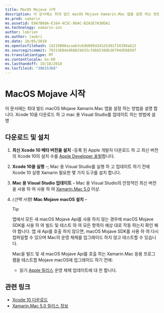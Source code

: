 ```yaml
---
title: MacOS Mojave 시작
description: 이 문서에는 최대 빌드 macOS Mojave Xamarin.Mac 앱을 설정 하는 방법을 설명 합니다. Xcode 10을 다운로드 하 고 mac 용 Visual Studio를 업데이트 하는 방법에 설명
ms.prod: xamarin
ms.assetid: E9A7B68A-E164-4C5C-86AC-B2A3E7A30DA1
ms.technology: xamarin-ios
author: lobrien
ms.author: laobri
ms.date: 10/05/2018
ms.openlocfilehash: 1d219808acaab3c6db089d341d1d91f34398a622
ms.sourcegitcommit: 79313604ed68829435cfdbb530db36794d50858f
ms.translationtype: MT
ms.contentlocale: ko-KR
ms.lasthandoff: 10/18/2018
ms.locfileid: "39615368"
---
```

# <a name="get-started-with-macos-mojave"></a>MacOS Mojave 시작

이 문서에는 최대 빌드 macOS Mojave Xamarin.Mac 앱을 설정 하는 방법을 설명 합니다. Xcode 10을 다운로드 하 고 mac 용 Visual Studio를 업데이트 하는 방법에 설명

## <a name="download-and-install"></a>다운로드 및 설치

1. **최신 Xcode 10 베타 버전을 설치** -등록 된 Apple 개발자 다운로드 하 고 최신 버전의 Xcode 10의 설치 수를 [Apple Developer 포털](https://developer.apple.com/download/)합니다.

2. **Xcode 10을 실행** –; Mac 용 Visual Studio를 실행 하 고 업데이트 하기 전에 Xcode 10 실행 Xamarin 필요한 몇 가지 도구를 설치 합니다.

3. **Mac 용 Visual Studio 업데이트** – Mac 용 Visual Studio의 안정적인 최신 버전을 사용 하 여 사용 하 여 [Xamarin.Mac 5.0](https://developer.xamarin.com/releases/mac/xamarin.mac_5/xamarin.mac_5.0/) 이상.

4. _(선택 사항)_  **Mac Mojave macOS 설치** –

   > [!TIP]
   > 앱에서 모든 새 macOS Mojave Api를 사용 하지 않는 경우에 macOS Mojave SDK를 사용 하 여 빌드 및 테스트 하 여 모든 항목이 예상 대로 작동 하는지 확인 해야 합니다. 앱 새 Api를 호출 하지 않으면, macOS Mojave SDK를 사용 하 여 다시 컴파일할 수 있으며 Mac의 운영 체제를 업그레이드 하지 않고 테스트할 수 있습니다.
   >
   > Mac을 빌드 및 새 macOS Mojave Api를 호출 하는 Xamarin.Mac 응용 프로그램을 테스트할 Mojave macOS에 업그레이드 하기 전에:
   >
   > - 읽기 [Apple 릴리스](https://developer.apple.com/download/) 운영 체제 업데이트에 대 한 합니다.

## <a name="related-links"></a>관련 링크

- [Xcode 10 다운로드](https://developer.apple.com/download/)
- [Xamarin.Mac 5.0 릴리스 정보](https://developer.xamarin.com/releases/mac/xamarin.mac_5/xamarin.mac_5.0/)

